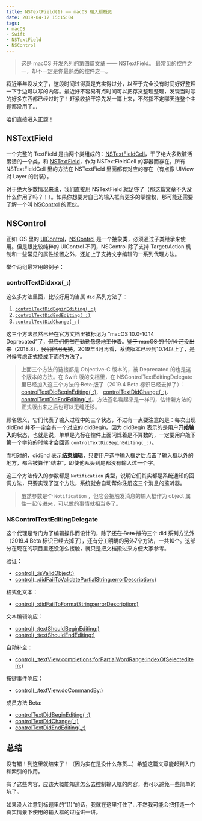 ```yaml
---
title: NSTextField(1) —— macOS 输入框概览
date: 2019-04-12 15:15:04
tags:
- macOS
- Swift
- NSTextField
- NSControl
---
```


> 这是 macOS 开发系列的第四篇文章 —— NSTextField。
> 最常见的控件之一，却不一定是你最熟悉的控件之一。

<!-- more -->

将近半年没发文了，这段时间过得真是充实得过分，以至于完全没有时间好好整理一下手边可以写的内容。最近好不容易有点时间可以把存货整理整理，发现当时写的好多东西都已经过时了！赶紧收拾干净先发一篇上来，不然指不定哪天连整个主题都没用了...

咱们直接进入正题！


## NSTextField
一个完整的 TextField 是由两个类组成的：[NSTextFieldCell](https://developer.apple.com/documentation/appkit/nstextfieldcell)，干了绝大多数脏活累活的一个类，和 [NSTextField](https://developer.apple.com/documentation/appkit/nstextfield)，作为 NSTextFieldCell 的容器而存在。所有 NSTextFieldCell 里的方法在 NSTextField 里面都有对应的存在（有点像 UIView 对 Layer 的封装）。

对于绝大多数情况来说，我们直接用 NSTextField 就足够了（那这篇文章不久没什么作用了吗？！）。如果你想要对自己的输入框有更多的掌控权，那可能还需要了解一个叫 [NSControl](https://developer.apple.com/documentation/appkit/nscontrol) 的家伙。

## NSControl
正如 iOS 里的 [UIControl](https://developer.apple.com/documentation/uikit/uicontrol)，[NSControl](https://developer.apple.com/documentation/appkit/nscontrol) 是一个抽象类，必须通过子类继承来使用。但是跟比较纯粹的 UIControl 不同，NSControl 除了支持 Target/Action 机制和一些常见的属性设置之外，还加上了支持文字编辑的一系列代理方法。

举个两组最常用的例子：

### controlTextDidxxx(_:)
这么多方法里面，比较好用的当属 `did` 系列方法了：
1. [`controlTextDidBeginEditing(_:)`](https://developer.apple.com/documentation/objectivec/nsobject/1428934-controltextdidbeginediting?language=objc)
2. [`controlTextDidEndEditing(_:)`](https://developer.apple.com/documentation/objectivec/nsobject/1428847-controltextdidendediting?language=objc)
3. [`controlTextDidChange(_:)`](https://developer.apple.com/documentation/objectivec/nsobject/1428982-controltextdidchange?language=objc)

这三个方法虽然已经在官方文档里被标记为 “macOS 10.0-10.14 Deprecated”了，~~但它们仍然在勤勤恳恳地工作着~~。~~鉴于 macOS 的 10.14 还没出来~~（2018.8），~~我们但用无妨~~。2019年4月再看，系统版本已经到10.14以上了，是时候考虑正式换成下面的方法了。

> 上面三个方法的链接都是 Objective-C 版本的，被 Deprecated 的也是这个版本的方法。在 Swift 版的文档里，在 NSControlTextEditingDelegate 里已经加入这三个方法~~的 Beta 版~~了（2019.4 Beta 标识已经去掉了）：[controlTextDidBeginEditing(_:)](https://developer.apple.com/documentation/appkit/nscontroltexteditingdelegate/3005176-controltextdidbeginediting)、 [controlTextDidChange(_:)](https://developer.apple.com/documentation/appkit/nscontroltexteditingdelegate/3005177-controltextdidchange)、 [controlTextDidEndEditing(_:)](https://developer.apple.com/documentation/appkit/nscontroltexteditingdelegate/3005178-controltextdidendediting)。方法签名看起来是一样的，估计新方法的正式版出来之后也可以无缝迁移。

顾名思义，它们代表了输入过程中的三个状态，不过有一点要注意的是：每次出现 didEnd 并不一定会有一个对应的 didBegin。因为 didBegin 表示的是用户**开始输入**的状态，也就是说，单单是光标在控件上面闪烁着是不算数的，一定要用户敲下第一个字符的时候才会回调 `controlTextDidBeginEditing(_:)`。

而相对的，didEnd 表示**结束编辑**，只要用户选中输入框之后点击了输入框以外的地方，都会被算作“结束”，即使他从头到尾都没有输入过一个字。

这三个方法传入的参数都是 `Notification` 类型，说明它们其实都是系统通知的回调方法，只要实现了这个方法，系统就会自动帮你注册这三个消息的监听器。

> 虽然参数是个 `Notification` ，但它会把触发消息的输入框作为 object 属性一起传进来，可以做的事情就相当多了。

### NSControlTextEditingDelegate
这个代理是专门为了编辑操作而设计的，除了~~还在 Beta 版的~~三个 did 系列方法外（2019.4 Beta 标识已经去掉了），还有分工明确的另外7个方法，一共10个。这部分在现在的项目里还没怎么接触，就只是把文档搬过来方便大家参考。

验证：
* [control(_:isValidObject:)](https://developer.apple.com/documentation/appkit/nscontroltexteditingdelegate/1428873-control)
* [control(_:didFailToValidatePartialString:errorDescription:)](https://developer.apple.com/documentation/appkit/nscontroltexteditingdelegate/1428941-control)

格式化文本：
* [control(_:didFailToFormatString:errorDescription:)](https://developer.apple.com/documentation/appkit/nscontroltexteditingdelegate/1428883-control)

文本编辑响应：
* [control(_:textShouldBeginEditing:)](https://developer.apple.com/documentation/appkit/nscontroltexteditingdelegate/1428865-control)
* [control(_:textShouldEndEditing:)](https://developer.apple.com/documentation/appkit/nscontroltexteditingdelegate/1428984-control)

自动补全：
* [control(_:textView:completions:forPartialWordRange:indexOfSelectedItem:)](https://developer.apple.com/documentation/appkit/nscontroltexteditingdelegate/1428925-control)

按键事件响应：
* [control(_:textView:doCommandBy:)](https://developer.apple.com/documentation/appkit/nscontroltexteditingdelegate/1428898-control)

成员方法 ~~Beta~~:
* [controlTextDidBeginEditing(_:)](https://developer.apple.com/documentation/appkit/nscontroltexteditingdelegate/3005176-controltextdidbeginediting)
* [controlTextDidChange(_:)](https://developer.apple.com/documentation/appkit/nscontroltexteditingdelegate/3005177-controltextdidchange)
* [controlTextDidEndEditing(_:)](https://developer.apple.com/documentation/appkit/nscontroltexteditingdelegate/3005178-controltextdidendediting)



## 总结

没有错！到这里就结束了！（因为实在是没什么存货...）希望这篇文章能起到入门和索引的作用。

有了这些内容，应该大概能知道怎么去控制输入框的内容，也可以避免一些简单的坑了。

如果没人注意到标题里的“(1)”的话，我就在这里打住了…不然我可能会把打造一个真实情景下使用的输入框的过程讲一讲。